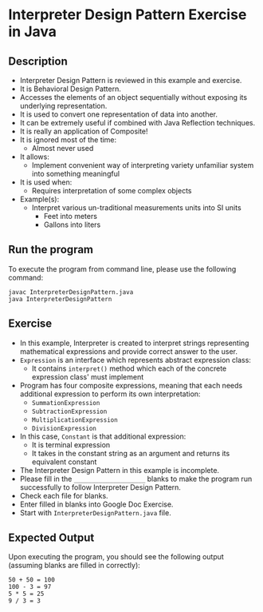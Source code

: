 # Interpreter Design Pattern Exercise in Java

## Description
* Interpreter Design Pattern is reviewed in this example and exercise.
* It is Behavioral Design Pattern.
* Accesses the elements of an object sequentially without exposing its underlying representation.
* It is used to convert one representation of data into another.
* It can be extremely useful if combined with Java Reflection techniques.
* It is really an application of Composite!
* It is ignored most of the time:
  * Almost never used
* It allows:
  * Implement convenient way of interpreting variety unfamiliar system into something meaningful
* It is used when:
  * Requires interpretation of some complex objects
* Example(s):
  * Interpret various un-traditional measurements units into SI units
    * Feet into meters
    * Gallons into liters


## Run the program
To execute the program from command line, please use the following command:

```
javac InterpreterDesignPattern.java
java InterpreterDesignPattern
```

## Exercise
* In this example, Interpreter is created to interpret strings representing mathematical expressions and provide correct
answer to the user.
* `Expression` is an interface which represents abstract expression class:
  * It contains `interpret()` method which each of the concrete expression class' must implement
* Program has four composite expressions, meaning that each needs additional expression to perform its own
interpretation:
  * `SummationExpression`
  * `SubtractionExpression`
  * `MultiplicationExpression`
  * `DivisionExpression`
* In this case, `Constant` is that additional expression:
  * It is terminal expression
  * It takes in the constant string as an argument and returns its equivalent constant
* The Interpreter Design Pattern in this example is incomplete.
* Please fill in the `____________________`  blanks to make the program run successfully to follow Interpreter Design
Pattern.
* Check each file for blanks.
* Enter filled in blanks into Google Doc Exercise.
* Start with `InterpreterDesignPattern.java` file.

## Expected Output
Upon executing the program, you should see the following output (assuming blanks are filled in correctly):

```
50 + 50 = 100
100 - 3 = 97
5 * 5 = 25
9 / 3 = 3
```
